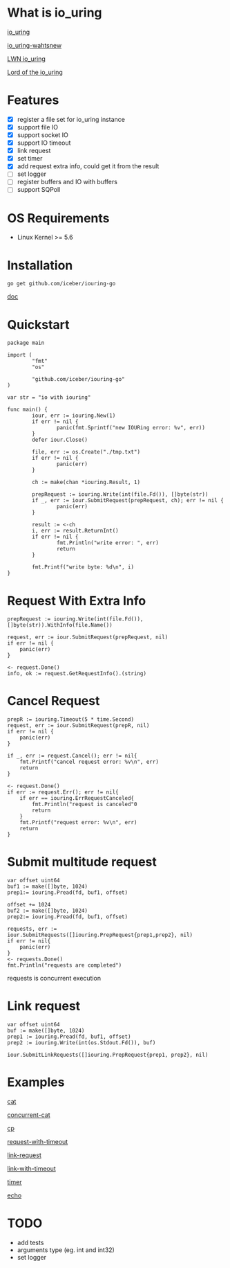 # What is io_uring
[io_uring](http://kernel.dk/io_uring.pdf) 

[io_uring-wahtsnew](https://kernel.dk/io_uring-whatsnew.pdf) 

[LWN io_uring](https://lwn.net/Kernel/Index/#io_uring) 

[Lord of the io_uring](https://unixism.net/loti/)

# Features
- [x] register a file set for io_uring instance
- [x] support file IO
- [x] support socket IO
- [x] support IO timeout
- [x] link request
- [x] set timer
- [x] add request extra info, could get it from the result
- [ ] set logger
- [ ] register buffers and IO with buffers
- [ ] support SQPoll 

# OS Requirements
* Linux Kernel >= 5.6


# Installation
```
go get github.com/iceber/iouring-go
```
[doc](https://pkg.go.dev/github.com/iceber/iouring-go)

# Quickstart
```
package main

import (
        "fmt"
        "os"

        "github.com/iceber/iouring-go"
)

var str = "io with iouring"

func main() {
        iour, err := iouring.New(1)
        if err != nil {
                panic(fmt.Sprintf("new IOURing error: %v", err))
        }
        defer iour.Close()

        file, err := os.Create("./tmp.txt")
        if err != nil {
                panic(err)
        }

        ch := make(chan *iouring.Result, 1)

        prepRequest := iouring.Write(int(file.Fd()), []byte(str))
        if _, err := iour.SubmitRequest(prepRequest, ch); err != nil {
                panic(err)
        }

        result := <-ch
        i, err := result.ReturnInt()
        if err != nil {
                fmt.Println("write error: ", err)
                return
        }

        fmt.Printf("write byte: %d\n", i)
}
```

# Request With Extra Info
```
prepRequest := iouring.Write(int(file.Fd()), []byte(str)).WithInfo(file.Name())

request, err := iour.SubmitRequest(prepRequest, nil)
if err != nil {
    panic(err)
}

<- request.Done()
info, ok := request.GetRequestInfo().(string)
```

# Cancel Request
```
prepR := iouring.Timeout(5 * time.Second)
request, err := iour.SubmitRequest(prepR, nil)
if err != nil {
    panic(err)
}

if _, err := request.Cancel(); err != nil{
    fmt.Printf("cancel request error: %v\n", err)
    return
}

<- request.Done()
if err := request.Err(); err != nil{
    if err == iouring.ErrRequestCanceled{
        fmt.Println("request is canceled"0
        return
    }
    fmt.Printf("request error: %v\n", err)
    return
}
```


# Submit multitude request

```
var offset uint64
buf1 := make([]byte, 1024)
prep1:= iouring.Pread(fd, buf1, offset)

offset += 1024
buf2 := make([]byte, 1024)
prep2:= iouring.Pread(fd, buf1, offset)

requests, err := iour.SubmitRequests([]iouring.PrepRequest{prep1,prep2}, nil)
if err != nil{
    panic(err)
}
<- requests.Done()
fmt.Println("requests are completed")
```
requests is concurrent execution

# Link request
```
var offset uint64
buf := make([]byte, 1024)
prep1 := iouring.Pread(fd, buf1, offset)
prep2 := iouring.Write(int(os.Stdout.Fd()), buf)

iour.SubmitLinkRequests([]iouring.PrepRequest{prep1, prep2}, nil)
```

# Examples
[cat](https://github.com/Iceber/iouring-go/tree/main/examples/cat)

[concurrent-cat](https://github.com/Iceber/iouring-go/tree/main/examples/concurrent-cat)

[cp](https://github.com/Iceber/iouring-go/tree/main/examples/cp)

[request-with-timeout](https://github.com/Iceber/iouring-go/tree/main/examples/timeout/request-with-timeout)

[link-request](https://github.com/Iceber/iouring-go/tree/main/examples/link)

[link-with-timeout](https://github.com/Iceber/iouring-go/tree/main/examples/timeout/link-with-timeout)

[timer](https://github.com/Iceber/iouring-go/tree/main/examples/timeout/timer)

[echo](https://github.com/Iceber/iouring-go/tree/main/examples/echo)

# TODO
* add tests
* arguments type (eg. int and int32)
* set logger
